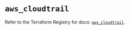 # `aws_cloudtrail`

Refer to the Terraform Registry for docs: [`aws_cloudtrail`](https://registry.terraform.io/providers/hashicorp/aws/5.32.0/docs/resources/cloudtrail).
